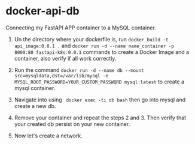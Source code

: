 # docker-api-db

Connecting my FastAPI APP container to a MySQL container.

1. Un the directory where your dockerfile is, run `docker build -t api_image:0.0.1 .` and `docker run -d --name name_container -p 8000:80 fastapi-k8s:0.0.1` commands to create a Docker Image and a container, also verify if all work correctly.

2. Run the command `docker run -d --name db --mount src=mysqldata,dst=/var/lib/mysql -e MYSQL_ROOT_PASSWORD=YOUR_CUSTOM_PASSWQRD mysql:latest` to create a mysql container.

3. Navigate into using ` docker exec -ti db bash` then go into mysql and create a new db.

4. Remove your container and repeat the steps 2 and 3. Then verify that your created db persist on your new container.

5. Now let's create a network.
